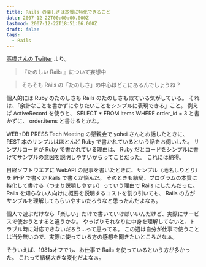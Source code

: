```yaml
---
title: Rails の楽しさは本質に特化できること
date: 2007-12-22T00:00:00.000Z
lastmod: 2007-12-22T18:51:06.000Z
draft: false
tags:
  - Rails
---
```


[高橋さんの Twitter](http://twitter.com/takahashim/statuses/523475152) より。

> 『たのしい Rails 』について妄想中

> そもそも Rails の「たのしさ」の中心はどこにあるんでしょうね？

個人的には Ruby のたのしさも Rails のたのしさも似ている気がしている。 それは、「余計なことを書かずにやりたいことをシンプルに表現できる」こと。 例えば ActiveRecord を使うと、 SELECT \* FROM items WHERE order\_id = 3 と書かずに、 order.items と書けるとかね。

WEB+DB PRESS Tech Meeting の懇親会で yohei さんとお話したときに、 REST 本のサンプルはほとんど Ruby で書かれているという話をお伺いした。 サンプルコードが Ruby で書かれている理由は、 Ruby だとコードをシンプルに書けてサンプルの意図を説明しやすいからってことだった。 これには納得。

日経ソフトウエアに WebAPI の記事を書いたときに、サンプル（地名しりとり）を PHP で書くか Rails で書くか悩んだ。 そのときも結局、プログラムの本質に特化して書ける（つまり説明しやすい）っていう理由で Rails にしたんだった。 Rails を知らない人向けに概要を説明するコストを割り引いても、 Rails の方がサンプルを理解してもらいやすいだろうなと思ったんだよなぁ。

個人で遊ぶだけなら「楽しい」だけで書いていけばいいんだけど、実際にサービスで使おうとすると違うかな。 やっぱりそれなりに中身を理解してないと、トラブル時に対応できないだろう…って思ってる。 この辺は自分が仕事で使うことは当分無いので、実際に使っている方の感想を聞きたいところだなぁ。

そういえば、1981sオフでも、お仕事で Rails を使っているという方が多かった。 これって結構大きな変化だよなぁ。
